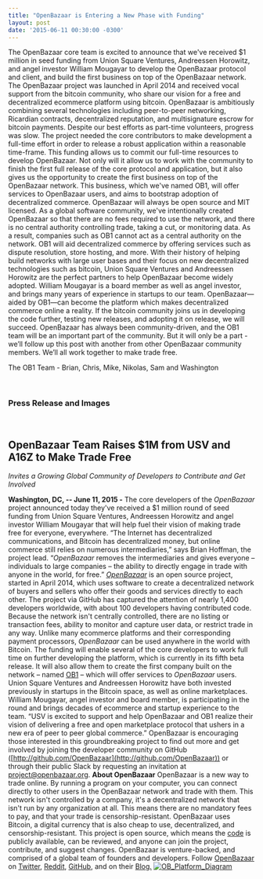 ```yaml
---
title: "OpenBazaar is Entering a New Phase with Funding" 
layout: post
date: '2015-06-11 00:30:00 -0300'
---
```

        
 The OpenBazaar core team is excited to announce that we've received $1 million in seed funding from Union Square Ventures, Andreessen Horowitz, and angel investor William Mougayar to develop the OpenBazaar protocol and client, and build the first business on top of the OpenBazaar network. The OpenBazaar project was launched in April 2014 and received vocal support from the bitcoin community, who share our vision for a free and decentralized ecommerce platform using bitcoin. OpenBazaar is ambitiously combining several technologies including peer-to-peer networking, Ricardian contracts, decentralized reputation, and multisignature escrow for bitcoin payments. Despite our best efforts as part-time volunteers, progress was slow. The project needed the core contributors to make development a full-time effort in order to release a robust application within a reasonable time-frame. This funding allows us to commit our full-time resources to develop OpenBazaar. Not only will it allow us to work with the community to finish the first full release of the core protocol and application, but it also gives us the opportunity to create the first business on top of the OpenBazaar network. This business, which we've named OB1, will offer services to OpenBazaar users, and aims to bootstrap adoption of decentralized commerce. OpenBazaar will always be open source and MIT licensed. As a global software community, we've intentionally created OpenBazaar so that there are no fees required to use the network, and there is no central authority controlling trade, taking a cut, or monitoring data. As a result, companies such as OB1 cannot act as a central authority on the network. OB1 will aid decentralized commerce by offering services such as dispute resolution, store hosting, and more. With their history of helping build networks with large user bases and their focus on new decentralized technologies such as bitcoin, Union Square Ventures and Andreessen Horowitz are the perfect partners to help OpenBazaar become widely adopted. William Mougayar is a board member as well as angel investor, and brings many years of experience in startups to our team. OpenBazaar—aided by OB1—can become the platform which makes decentralized commerce online a reality. If the bitcoin community joins us in developing the code further, testing new releases, and adopting it on release, we will succeed. OpenBazaar has always been community-driven, and the OB1 team will be an important part of the community. But it will only be a part - we’ll follow up this post with another from other OpenBazaar community members. We’ll all work together to make trade free.

The OB1 Team - Brian, Chris, Mike, Nikolas, Sam and Washington

       

### **Press Release and Images**

 

**OpenBazaar** **Team Raises $1M from USV and A16Z to Make Trade Free**
-----------------------------------------------------------------------

_Invites a Growing Global Community of Developers to Contribute and Get Involved_

**Washington, DC, -- June 11, 2015 -** The core developers of the _OpenBazaar_ project announced today they've received a $1 million round of seed funding from Union Square Ventures, Andreessen Horowitz and angel investor William Mougayar that will help fuel their vision of making trade free for everyone, everywhere. “The Internet has decentralized communications, and Bitcoin has decentralized money, but online commerce still relies on numerous intermediaries,” says Brian Hoffman, the project lead. “_OpenBazaar_ removes the intermediaries and gives everyone – individuals to large companies – the ability to directly engage in trade with anyone in the world, for free.” [_OpenBazaar_](OB_Platform_Diagram.png) is an open source project, started in April 2014, which uses software to create a decentralized network of buyers and sellers who offer their goods and services directly to each other. The project via GitHub has captured the attention of nearly 1,400 developers worldwide, with about 100 developers having contributed code. Because the network isn't centrally controlled, there are no listing or transaction fees, ability to monitor and capture user data, or restrict trade in any way. Unlike many ecommerce platforms and their corresponding payment processors, _OpenBazaar_ can be used anywhere in the world with Bitcoin. The funding will enable several of the core developers to work full time on further developing the platform, which is currently in its fifth beta release. It will also allow them to create the first company built on the network – named [OB1](http://ob1.io) – which will offer services to _OpenBazaar_ users. Union Square Ventures and Andreessen Horowitz have both invested previously in startups in the Bitcoin space, as well as online marketplaces. William Mougayar, angel investor and board member, is participating in the round and brings decades of ecommerce and startup experience to the team. “USV is excited to support and help OpenBazaar and OB1 realize their vision of delivering a free and open marketplace protocol that ushers in a new era of peer to peer global commerce.” OpenBazaar is encouraging those interested in this groundbreaking project to find out more and get involved by joining the developer community on GitHub ([http://github.com/OpenBazaar](http://github.com/OpenBazaar)) or through their public Slack by requesting an invitation at [project@openbazaar.org](mailto:project@openbazaar.org). **About OpenBazaar** OpenBazaar is a new way to trade online. By running a program on your computer, you can connect directly to other users in the OpenBazaar network and trade with them. This network isn't controlled by a company, it's a decentralized network that isn't run by any organization at all. This means there are no mandatory fees to pay, and that your trade is censorship-resistant. OpenBazaar uses Bitcoin, a digital currency that is also cheap to use, decentralized, and censorship-resistant. This project is open source, which means the [code](http://github.com/OpenBazaar/OpenBazaar) is publicly available, can be reviewed, and anyone can join the project, contribute, and suggest changes. OpenBazaar is venture-backed, and comprised of a global team of founders and developers. Follow [OpenBazaar](OB_Platform_Diagram.png) on [Twitter](OB_Platform_Diagram.png), [Reddit](http://www.reddit.com/r/OpenBazaar/), [GitHub](http://github.com/OpenBazaar), and on their [Blog.](http://blog.openbazaar.org/) [![OB_Platform_Diagram](OB_Platform_Diagram.png)](OB_Platform_Diagram.png) 